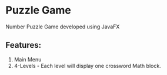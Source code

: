 # Puzzle Game
Number Puzzle Game developed using JavaFX

## Features:
1. Main Menu
2. 4-Levels - Each level will display one crossword Math block.
